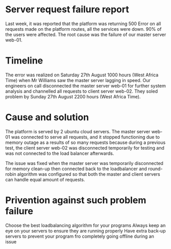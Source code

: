 # Server request failure report
Last week, it was reported that the platform was returning 500 Error on all requests made on the platform routes, all the services were down. 90% of the users were affected. The root cause was the failure of our master server web-01.

# Timeline 

The error was realized on Saturday 27th August 1000 hours (West Africa Time) when Mr Williams saw the master server lagging in speed. Our engineers on call disconnected the master server web-01 for further system analysis and channelled all requests to client server web-02. They soled problem by Sunday 27th August 2200 hours (West Africa Time).

# Cause and solution 
The platform is served by 2 ubuntu cloud servers. The master server web-01 was connected to serve all requests, and it stopped functioning due to memory outage as a results of so many requests because during a previous test, the client server web-02 was disconnected temporarily for testing and was not connected to the load balancer afterwards.

The issue was fixed when the master server was temporarily disconnected for memory clean-up then connected back to the loadbalancer and round-robin algorithm was configured so that both the master and client servers can handle equal amount of requests.

# Privention against such problem failure

Choose the best loadbalancing algorithm for your programs
Always keep an eye on your servers to ensure they are running properly
Have extra back-up servers to prevent your program fro completely going offline during an issue
